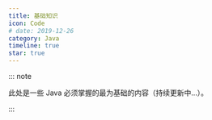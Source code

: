 ```yaml
---
title: 基础知识
icon: Code
# date: 2019-12-26
category: Java
timeline: true
star: true
---
```


::: note

此处是一些 Java 必须掌握的最为基础的内容（持续更新中...）。

:::

<!-- more -->
